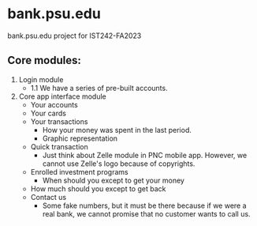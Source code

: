 # bank.psu.edu
bank.psu.edu project for IST242-FA2023
##	Core modules:
1.	Login module
	- 1.1 We have a series of pre-built accounts.
2.	Core app interface module
	- Your accounts
 	- Your cards
  	- Your transactions
   		- How your money was spent in the last period.
     	- Graphic representation
  	- Quick transaction
   		- Just think about Zelle module in PNC mobile app. However, we cannot use Zelle's logo because of copyrights.
     - Enrolled investment programs
     	- When should you except to get your money
      - How much should you except to get back
	- Contact us
      	- Some fake numbers, but it  must be there because if we were a real bank, we cannot promise that no customer wants to call us.
